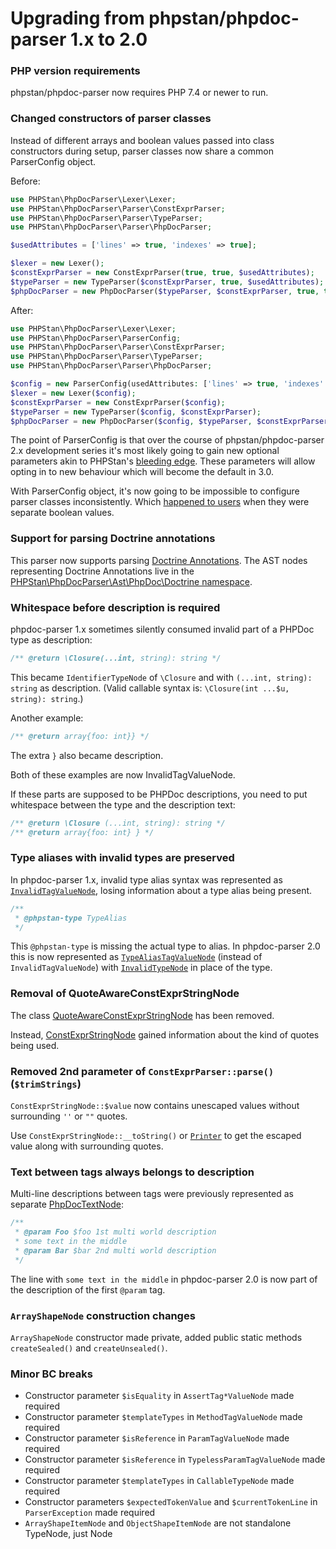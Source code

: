 Upgrading from phpstan/phpdoc-parser 1.x to 2.0
=================================

### PHP version requirements

phpstan/phpdoc-parser now requires PHP 7.4 or newer to run.

### Changed constructors of parser classes

Instead of different arrays and boolean values passed into class constructors during setup, parser classes now share a common ParserConfig object.

Before:

```php
use PHPStan\PhpDocParser\Lexer\Lexer;
use PHPStan\PhpDocParser\Parser\ConstExprParser;
use PHPStan\PhpDocParser\Parser\TypeParser;
use PHPStan\PhpDocParser\Parser\PhpDocParser;

$usedAttributes = ['lines' => true, 'indexes' => true];

$lexer = new Lexer();
$constExprParser = new ConstExprParser(true, true, $usedAttributes);
$typeParser = new TypeParser($constExprParser, true, $usedAttributes);
$phpDocParser = new PhpDocParser($typeParser, $constExprParser, true, true, $usedAttributes);
```

After:

```php
use PHPStan\PhpDocParser\Lexer\Lexer;
use PHPStan\PhpDocParser\ParserConfig;
use PHPStan\PhpDocParser\Parser\ConstExprParser;
use PHPStan\PhpDocParser\Parser\TypeParser;
use PHPStan\PhpDocParser\Parser\PhpDocParser;

$config = new ParserConfig(usedAttributes: ['lines' => true, 'indexes' => true]);
$lexer = new Lexer($config);
$constExprParser = new ConstExprParser($config);
$typeParser = new TypeParser($config, $constExprParser);
$phpDocParser = new PhpDocParser($config, $typeParser, $constExprParser);
```

The point of ParserConfig is that over the course of phpstan/phpdoc-parser 2.x development series it's most likely going to gain new optional parameters akin to PHPStan's [bleeding edge](https://phpstan.org/blog/what-is-bleeding-edge). These parameters will allow opting in to new behaviour which will become the default in 3.0.

With ParserConfig object, it's now going to be impossible to configure parser classes inconsistently. Which [happened to users](https://github.com/phpstan/phpdoc-parser/issues/251#issuecomment-2333927959) when they were separate boolean values.

### Support for parsing Doctrine annotations

This parser now supports parsing [Doctrine Annotations](https://github.com/doctrine/annotations). The AST nodes representing Doctrine Annotations live in the [PHPStan\PhpDocParser\Ast\PhpDoc\Doctrine namespace](https://phpstan.github.io/phpdoc-parser/2.0.x/namespace-PHPStan.PhpDocParser.Ast.PhpDoc.Doctrine.html).

### Whitespace before description is required

phpdoc-parser 1.x sometimes silently consumed invalid part of a PHPDoc type as description:

```php
/** @return \Closure(...int, string): string */
```

This became `IdentifierTypeNode` of `\Closure` and with `(...int, string): string` as description. (Valid callable syntax is: `\Closure(int ...$u, string): string`.)

Another example:

```php
/** @return array{foo: int}} */
```

The extra `}` also became description.

Both of these examples are now InvalidTagValueNode.

If these parts are supposed to be PHPDoc descriptions, you need to put whitespace between the type and the description text:

```php
/** @return \Closure (...int, string): string */
/** @return array{foo: int} } */
```

### Type aliases with invalid types are preserved

In phpdoc-parser 1.x, invalid type alias syntax was represented as [`InvalidTagValueNode`](https://phpstan.github.io/phpdoc-parser/2.0.x/PHPStan.PhpDocParser.Ast.PhpDoc.InvalidTagValueNode.html), losing information about a type alias being present.

```php
/**
 * @phpstan-type TypeAlias
 */
```

This `@phpstan-type` is missing the actual type to alias. In phpdoc-parser 2.0 this is now represented as [`TypeAliasTagValueNode`](https://phpstan.github.io/phpdoc-parser/2.0.x/PHPStan.PhpDocParser.Ast.PhpDoc.TypeAliasTagValueNode.html) (instead of `InvalidTagValueNode`) with [`InvalidTypeNode`](https://phpstan.github.io/phpdoc-parser/2.0.x/PHPStan.PhpDocParser.Ast.Type.InvalidTypeNode.html) in place of the type.

### Removal of QuoteAwareConstExprStringNode

The class [QuoteAwareConstExprStringNode](https://phpstan.github.io/phpdoc-parser/1.23.x/PHPStan.PhpDocParser.Ast.ConstExpr.QuoteAwareConstExprStringNode.html) has been removed.

Instead, [ConstExprStringNode](https://phpstan.github.io/phpdoc-parser/2.0.x/PHPStan.PhpDocParser.Ast.ConstExpr.ConstExprStringNode.html) gained information about the kind of quotes being used.

### Removed 2nd parameter of `ConstExprParser::parse()` (`$trimStrings`)

`ConstExprStringNode::$value` now contains unescaped values without surrounding `''` or `""` quotes.

Use `ConstExprStringNode::__toString()` or [`Printer`](https://phpstan.github.io/phpdoc-parser/2.0.x/PHPStan.PhpDocParser.Printer.Printer.html) to get the escaped value along with surrounding quotes.

### Text between tags always belongs to description

Multi-line descriptions between tags were previously represented as separate [PhpDocTextNode](https://phpstan.github.io/phpdoc-parser/2.0.x/PHPStan.PhpDocParser.Ast.PhpDoc.PhpDocTextNode.html):

```php
/**
 * @param Foo $foo 1st multi world description
 * some text in the middle
 * @param Bar $bar 2nd multi world description
 */
```

The line with `some text in the middle` in phpdoc-parser 2.0 is now part of the description of the first `@param` tag.

### `ArrayShapeNode` construction changes

`ArrayShapeNode` constructor made private, added public static methods `createSealed()` and `createUnsealed()`.

### Minor BC breaks

* Constructor parameter `$isEquality` in `AssertTag*ValueNode` made required
* Constructor parameter `$templateTypes` in `MethodTagValueNode` made required
* Constructor parameter `$isReference` in `ParamTagValueNode` made required
* Constructor parameter `$isReference` in `TypelessParamTagValueNode` made required
* Constructor parameter `$templateTypes` in `CallableTypeNode` made required
* Constructor parameters `$expectedTokenValue` and `$currentTokenLine` in `ParserException` made required
* `ArrayShapeItemNode` and `ObjectShapeItemNode` are not standalone TypeNode, just Node

